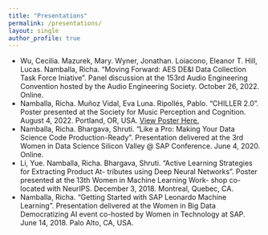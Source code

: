 ```yaml
---
title: "Presentations"
permalink: /presentations/
layout: single
author_profile: true
---
```


* Wu, Cecilia. Mazurek, Mary. Wyner, Jonathan. Loiacono, Eleanor T. Hill, Lucas. Namballa, Richa. “Moving Forward: AES DE&I Data Collection Task Force Iniative”. Panel discussion at the 153rd Audio Engineering Convention hosted by the Audio Engineering Society. October 26, 2022. Online.
* Namballa, Richa. Muñoz Vidal, Eva Luna. Ripollés, Pablo. “CHILLER 2.0”. Poster presented at the Society for Music Perception and Cognition. August 4, 2022. Portland, OR, USA. [View Poster Here.](https://drive.google.com/file/d/1HixiwcntK9mD1jgWOiL0oRPiYgYzbrpr/view?usp=share_link)
* Namballa, Richa. Bhargava, Shruti. “Like a Pro: Making Your Data Science Code Production-Ready”. Presentation delivered at the 3rd Women in Data Science Silicon Valley @ SAP Conference. June 4, 2020. Online.
* Li, Yue. Namballa, Richa. Bhargava, Shruti. “Active Learning Strategies for Extracting Product At- tributes using Deep Neural Networks”. Poster presented at the 13th Women in Machine Learning Work- shop co-located with NeurIPS. December 3, 2018. Montreal, Quebec, CA.
* Namballa, Richa. “Getting Started with SAP Leonardo Machine Learning”. Presentation delivered at the Women in Big Data Democratizing AI event co-hosted by Women in Technology at SAP. June 14, 2018. Palo Alto, CA, USA.
